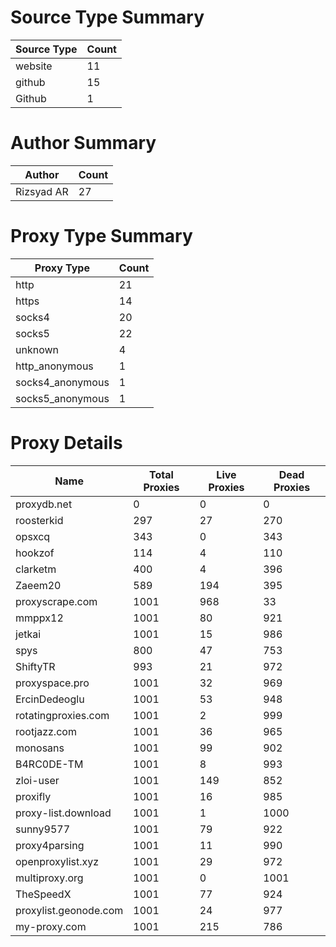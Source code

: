 # Source Type Summary

| Source Type | Count |
|-------------|-------|
| website | 11 |
| github | 15 |
| Github | 1 |


# Author Summary

| Author | Count |
|--------|-------|
| Rizsyad AR | 27 |


# Proxy Type Summary

| Proxy Type | Count |
|------------|-------|
| http | 21 |
| https | 14 |
| socks4 | 20 |
| socks5 | 22 |
| unknown | 4 |
| http_anonymous | 1 |
| socks4_anonymous | 1 |
| socks5_anonymous | 1 |


# Proxy Details

| Name | Total Proxies | Live Proxies | Dead Proxies |
|------|---------------|--------------|---------------|
| proxydb.net | 0 | 0 | 0 |
| roosterkid | 297 | 27 | 270 |
| opsxcq | 343 | 0 | 343 |
| hookzof | 114 | 4 | 110 |
| clarketm | 400 | 4 | 396 |
| Zaeem20 | 589 | 194 | 395 |
| proxyscrape.com | 1001 | 968 | 33 |
| mmppx12 | 1001 | 80 | 921 |
| jetkai | 1001 | 15 | 986 |
| spys | 800 | 47 | 753 |
| ShiftyTR | 993 | 21 | 972 |
| proxyspace.pro | 1001 | 32 | 969 |
| ErcinDedeoglu | 1001 | 53 | 948 |
| rotatingproxies.com | 1001 | 2 | 999 |
| rootjazz.com | 1001 | 36 | 965 |
| monosans | 1001 | 99 | 902 |
| B4RC0DE-TM | 1001 | 8 | 993 |
| zloi-user | 1001 | 149 | 852 |
| proxifly | 1001 | 16 | 985 |
| proxy-list.download | 1001 | 1 | 1000 |
| sunny9577 | 1001 | 79 | 922 |
| proxy4parsing | 1001 | 11 | 990 |
| openproxylist.xyz | 1001 | 29 | 972 |
| multiproxy.org | 1001 | 0 | 1001 |
| TheSpeedX | 1001 | 77 | 924 |
| proxylist.geonode.com | 1001 | 24 | 977 |
| my-proxy.com | 1001 | 215 | 786 |

